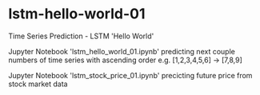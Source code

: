 # lstm-hello-world-01
Time Series Prediction - LSTM 'Hello World'

Jupyter Notebook 'lstm_hello_world_01.ipynb'
predicting next couple numbers of time series with ascending order
e.g. [1,2,3,4,5,6] -> [7,8,9]

Jupyter Notebook 'lstm_stock_price_01.ipynb'
precicting future price from stock market data
